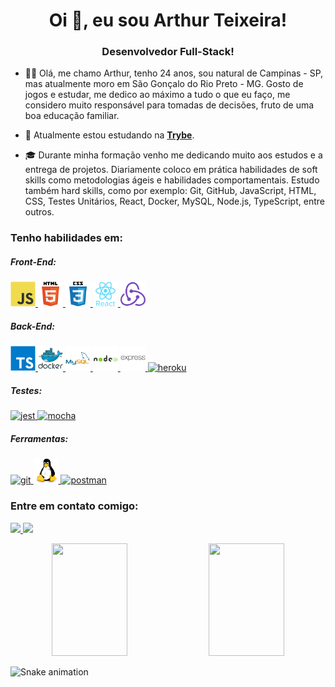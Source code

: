 <h1 align="center">Oi 👋, eu sou Arthur Teixeira!</h1>
<h3 align="center">Desenvolvedor Full-Stack!</h3>

- 👨‍💻 Olá, me chamo Arthur, tenho 24 anos, sou natural de Campinas - SP, mas atualmente moro em São Gonçalo do Rio
Preto - MG. Gosto de jogos e estudar, me dedico ao máximo a tudo o que eu faço, me considero muito responsável para
tomadas de decisões, fruto de uma boa educação familiar.

- 📝 Atualmente estou estudando na **[Trybe](https://www.betrybe.com/)**.

- 🎓 Durante minha formação venho me dedicando muito aos estudos e a entrega de projetos. Diariamente coloco em prática
habilidades de soft skills como metodologias ágeis e habilidades comportamentais. Estudo também hard skills, como por
exemplo: Git, GitHub, JavaScript, HTML, CSS, Testes Unitários, React, Docker, MySQL, Node.js, TypeScript, entre outros.

<h3 align="left">Tenho habilidades em:</h3>

<h5 align="left">Front-End:</h5>
<p align="left">
  <a href="https://developer.mozilla.org/en-US/docs/Web/JavaScript" target="_blank" rel="noreferrer" title="JavaScript">
    <img src="https://raw.githubusercontent.com/devicons/devicon/master/icons/javascript/javascript-original.svg"
      alt="javascript" width="40" height="40" />
  </a>
  <a href="https://www.w3.org/html/" target="_blank" rel="noreferrer" title="HTML">
    <img src="https://raw.githubusercontent.com/devicons/devicon/master/icons/html5/html5-original-wordmark.svg"
      alt="html5" width="40" height="40" />
  </a>
  <a href="https://www.w3schools.com/css/" target="_blank" rel="noreferrer" title="CSS">
    <img src="https://raw.githubusercontent.com/devicons/devicon/master/icons/css3/css3-original-wordmark.svg"
      alt="css3" width="40" height="40" />
  </a>
  <a href="https://reactjs.org/" target="_blank" rel="noreferrer" title="React">
    <img src="https://raw.githubusercontent.com/devicons/devicon/master/icons/react/react-original-wordmark.svg"
      alt="react" width="40" height="40" />
  </a>
  <a href="https://redux.js.org" target="_blank" rel="noreferrer" title="Redux">
    <img src="https://raw.githubusercontent.com/devicons/devicon/master/icons/redux/redux-original.svg" alt="redux"
      width="40" height="40" />
  </a>
</p>

<h5 align="left">Back-End:</h5>
<p align="left">
  <a href="https://www.typescriptlang.org/" target="_blank" rel="noreferrer" title="TypeScript">
    <img src="https://raw.githubusercontent.com/devicons/devicon/master/icons/typescript/typescript-original.svg"
      alt="typescript" width="40" height="40" />
  </a>
  <a href="https://www.docker.com/" target="_blank" rel="noreferrer" title="Docker">
    <img src="https://raw.githubusercontent.com/devicons/devicon/master/icons/docker/docker-original-wordmark.svg"
      alt="docker" width="40" height="40" />
  </a>
  <a href="https://www.mysql.com/" target="_blank" rel="noreferrer" title="MySQL">
    <img src="https://raw.githubusercontent.com/devicons/devicon/master/icons/mysql/mysql-original-wordmark.svg"
      alt="mysql" width="40" height="40" />
  </a>
  <a href="https://nodejs.org" target="_blank" rel="noreferrer" title="Node.js">
    <img src="https://raw.githubusercontent.com/devicons/devicon/master/icons/nodejs/nodejs-original-wordmark.svg"
      alt="nodejs" width="40" height="40" />
  </a>
  <a href="https://expressjs.com" target="_blank" rel="noreferrer" title="Express">
    <img src="https://raw.githubusercontent.com/devicons/devicon/master/icons/express/express-original-wordmark.svg"
      alt="express" width="40" height="40" />
  </a>
  <a href="https://heroku.com" target="_blank" rel="noreferrer" title="Heroku">
    <img src="https://www.vectorlogo.zone/logos/heroku/heroku-icon.svg" alt="heroku" width="40" height="40" />
  </a>
</p>

<h5 align="left">Testes:</h5>
<p align="left">
  <a href="https://jestjs.io" target="_blank" rel="noreferrer" title="Jest">
    <img src="https://www.vectorlogo.zone/logos/jestjsio/jestjsio-icon.svg" alt="jest" width="40" height="40" />
  </a>
  <a href="https://mochajs.org" target="_blank" rel="noreferrer" title="Mocha">
    <img src="https://www.vectorlogo.zone/logos/mochajs/mochajs-icon.svg" alt="mocha" width="40" height="40" />
  </a>
</p>

<h5 align="left">Ferramentas:</h5>
<p align="left">
  <a href="https://git-scm.com/" target="_blank" rel="noreferrer" title="Git">
    <img src="https://www.vectorlogo.zone/logos/git-scm/git-scm-icon.svg" alt="git" width="40" height="40" />
  </a>
  <a href="https://www.linux.org/" target="_blank" rel="noreferrer" title="Linux">
    <img src="https://raw.githubusercontent.com/devicons/devicon/master/icons/linux/linux-original.svg" alt="linux"
      width="40" height="40" />
  </a>
  <a href="https://postman.com" target="_blank" rel="noreferrer" title="Postman">
    <img src="https://www.vectorlogo.zone/logos/getpostman/getpostman-icon.svg" alt="postman" width="40" height="40" />
  </a>
</p>

<h3 align="left">Entre em contato comigo:</h3>
<p align="left">
  <a href="https://www.linkedin.com/in/arthur-teixeira-440376218/" target="_blank">
    <img src="https://img.shields.io/badge/-LinkedIn-%230077B5?style=for-the-badge&logo=linkedin&logoColor=white"
      target="_blank" />
  </a>
  <a href="mailto:arthurteixeira444@gmail.com">
    <img src="https://img.shields.io/badge/-Gmail-%23333?style=for-the-badge&logo=gmail&logoColor=white"
      target="_blank" />
  </a>
</p>

<div align="center">
  <img height="180em" width="49%"
    src="https://github-readme-stats.vercel.app/api?username=TuzinF5&show_icons=true&theme=tokyonight&include_all_commits=true&count_private=true" />
  <img height="180em" width="49%"
    src="https://github-readme-stats.vercel.app/api/top-langs/?username=TuzinF5&layout=compact&langs_count=7&theme=tokyonight" />
</div>

<div>

  ![Snake animation](https://github.com/TuzinF5/TuzinF5/blob/output/github-contribution-grid-snake.svg)

</div>
